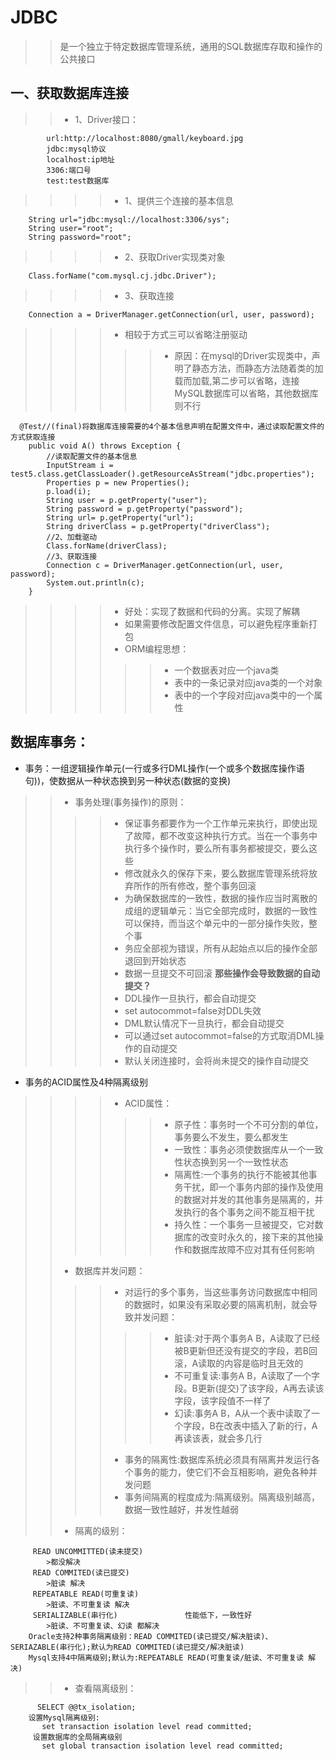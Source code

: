 # JDBC
>> 是一个独立于特定数据库管理系统，通用的SQL数据库存取和操作的公共接口
## 一、获取数据库连接
>>- 1、Driver接口：
```
        url:http://localhost:8080/gmall/keyboard.jpg
        jdbc:mysql协议
        localhost:ip地址
        3306:端口号
        test:test数据库
```
>>>>- 1、提供三个连接的基本信息
```
    String url="jdbc:mysql://localhost:3306/sys";
    String user="root";
    String password="root";
```   
>>>>- 2、获取Driver实现类对象
```
    Class.forName("com.mysql.cj.jdbc.Driver");
```
>>>>- 3、获取连接
```
    Connection a = DriverManager.getConnection(url, user, password);
```
>>>>- 相较于方式三可以省略注册驱动
>>>>>>- 原因：在mysql的Driver实现类中，声明了静态方法，而静态方法随着类的加载而加载,第二步可以省略，连接MySQL数据库可以省略，其他数据库则不行
```
  @Test//(final)将数据库连接需要的4个基本信息声明在配置文件中，通过读取配置文件的方式获取连接
    public void A() throws Exception {
        //读取配置文件的基本信息
        InputStream i = test5.class.getClassLoader().getResourceAsStream("jdbc.properties");
        Properties p = new Properties();
        p.load(i);
        String user = p.getProperty("user");
        String password = p.getProperty("password");
        String url= p.getProperty("url");
        String driverClass = p.getProperty("driverClass");
        //2、加载驱动
        Class.forName(driverClass);
        //3、获取连接
        Connection c = DriverManager.getConnection(url, user, password);
        System.out.println(c);
    }
```
>>>>- 好处：实现了数据和代码的分离。实现了解耦
>>>>- 如果需要修改配置文件信息，可以避免程序重新打包
>>>>- ORM编程思想：
>>>>>>- 一个数据表对应一个java类
>>>>>>- 表中的一条记录对应java类的一个对象
>>>>>>- 表中的一个字段对应java类中的一个属性
## 数据库事务：
- 事务：一组逻辑操作单元(一行或多行DML操作(一个或多个数据库操作语句))，使数据从一种状态换到另一种状态(数据的变换)
>>- 事务处理(事务操作)的原则：
>>>>- 保证事务都要作为一个工作单元来执行，即使出现了故障，都不改变这种执行方式。当在一个事务中执行多个操作时，要么所有事务都被提交，要么这些
>>>>- 修改就永久的保存下来，要么数据库管理系统将放弃所作的所有修改，整个事务回滚
>>>>- 为确保数据库的一致性，数据的操作应当时离散的成组的逻辑单元：当它全部完成时，数据的一致性可以保持，而当这个单元中的一部分操作失败，整个事
>>>>- 务应全部视为错误，所有从起始点以后的操作全部退回到开始状态
>>>>- 数据一旦提交不可回滚
**那些操作会导致数据的自动提交？**
>>>>- DDL操作一旦执行，都会自动提交
>>>>- set autocommot=false对DDL失效
>>>>- DML默认情况下一旦执行，都会自动提交
>>>>- 可以通过set autocommot=false的方式取消DML操作的自动提交
>>>>- 默认关闭连接时，会将尚未提交的操作自动提交
- 事务的ACID属性及4种隔离级别
>>>>- ACID属性：
>>>>>>- 原子性：事务时一个不可分割的单位，事务要么不发生，要么都发生
>>>>>>- 一致性：事务必须使数据库从一个一致性状态换到另一个一致性状态
>>>>>>- 隔离性:一个事务的执行不能被其他事务干扰，即一个事务内部的操作及使用的数据对并发的其他事务是隔离的，并发执行的各个事务之间不能互相干扰
>>>>>>- 持久性：一个事务一旦被提交，它对数据库的改变时永久的，接下来的其他操作和数据库故障不应对其有任何影响
>>- 数据库并发问题：
>>>>- 对运行的多个事务，当这些事务访问数据库中相同的数据时，如果没有采取必要的隔离机制，就会导致并发问题：
>>>>>>- 脏读:对于两个事务A B，A读取了已经被B更新但还没有提交的字段，若B回滚，A读取的内容是临时且无效的
>>>>>>- 不可重复读:事务A B，A读取了一个字段。B更新(提交)了该字段，A再去读该字段，该字段值不一样了
>>>>>>- 幻读:事务A B，A从一个表中读取了一个字段，B在改表中插入了新的行，A再读该表，就会多几行
>>>>- 事务的隔离性:数据库系统必须具有隔离并发运行各个事务的能力，使它们不会互相影响，避免各种并发问题
>>>>- 事务间隔离的程度成为:隔离级别。隔离级别越高，数据一致性越好，并发性越弱
>>- 隔离的级别：
```
     READ UNCOMMITTED(读未提交)
        >都没解决
     READ COMMITED(读已提交)
        >脏读 解决
     REPEATABLE READ(可重复读)
        >脏读、不可重复读 解决
     SERIALIZABLE(串行化)               性能低下，一致性好
        >脏读、不可重复读、幻读 都解决
    Oracle支持2种事务隔离级别：READ COMMITED(读已提交/解决脏读)、SERIAZABLE(串行化);默认为READ COMMITED(读已提交/解决脏读)
    Mysql支持4中隔离级别;默认为:REPEATABLE READ(可重复读/脏读、不可重复读 解决)
```
>>- 查看隔离级别：
```
      SELECT @@tx_isolation;
    设置Mysql隔离级别:
       set transaction isolation level read committed;
     设置数据库的全局隔离级别
       set global transaction isolation level read committed;
```